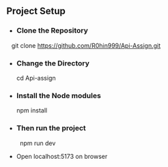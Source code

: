 ## Project Setup

- ### Clone the Repository
   git clone https://github.com/R0hin999/Api-Assign.git

- ### Change the Directory
   cd Api-assign    

- ### Install the Node modules
    npm install

- ### Then run the project
    npm run dev
  
- Open localhost:5173 on browser
